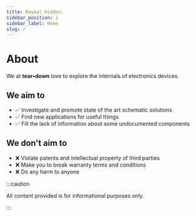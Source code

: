 ```yaml
---
title: Reveal Hidden.
sidebar_position: 1
sidebar_label: Home
slug: /
---
```


# About

We at **tear•down** love to explore the internals of electronics devices.

## We aim to

- ✅ Investigate and promote state of the art schematic solutions
- ✅ Find new applications for useful things
- ✅ Fill the lack of information about some undocumented components

## We don't aim to

- ❌ Violate patents and intellectual property of third parties
- ❌ Make you to break warranty terms and conditions
- ❌ Do any harm to anyone

:::caution

All content provided is for informational purposes only.

:::
